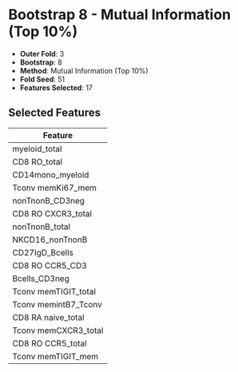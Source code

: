# Bootstrap 8 - Mutual Information (Top 10%)

- **Outer Fold**: 3
- **Bootstrap**: 8
- **Method**: Mutual Information (Top 10%)
- **Fold Seed**: 51
- **Features Selected**: 17

## Selected Features

| Feature |
|---------|
| myeloid_total |
| CD8 RO_total |
| CD14mono_myeloid |
| Tconv memKi67_mem |
| nonTnonB_CD3neg |
| CD8 RO CXCR3_total |
| nonTnonB_total |
| NKCD16_nonTnonB |
| CD27IgD_Bcells |
| CD8 RO CCR5_CD3 |
| Bcells_CD3neg |
| Tconv memTIGIT_total |
| Tconv memintB7_Tconv |
| CD8 RA naive_total |
| Tconv memCXCR3_total |
| CD8 RO CCR5_total |
| Tconv memTIGIT_mem |
